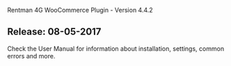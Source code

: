 Rentman 4G WooCommerce Plugin - Version 4.4.2

Release: 08-05-2017
-----------------------------
Check the User Manual for information about installation, settings, common errors and more.

